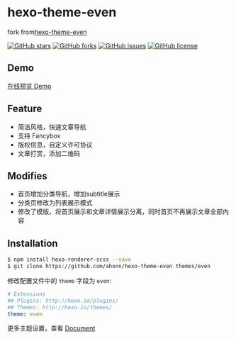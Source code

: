 # hexo-theme-even
fork from[hexo-theme-even](https://github.com/ahonn/hexo-theme-even) 

[![GitHub stars](https://img.shields.io/github/stars/ahonn/hexo-theme-even.svg)](https://github.com/alphafeng/hexo-theme-even/stargazers)
[![GitHub forks](https://img.shields.io/github/forks/ahonn/hexo-theme-even.svg)](https://github.com/alphafeng/hexo-theme-even/network)
[![GitHub issues](https://img.shields.io/github/issues/ahonn/hexo-theme-even.svg)](https://github.com/alphafeng/hexo-theme-even/issues)
[![GitHub license](https://img.shields.io/badge/license-MIT-blue.svg)](https://raw.githubusercontent.com/alphafeng/hexo-theme-even/master/LICENSE)

## Demo
[在线预览 Demo](https://www.aixinxin.xyz/)

## Feature
- 简洁风格，快速文章导航
- 支持 Fancybox
- 版权信息，自定义许可协议
- 文章打赏，添加二维码

## Modifies
- 首页增加分类导航，增加subtitle展示
- 分类页修改为列表展示模式
- 修改了模版，将首页展示和文章详情展示分离，同时首页不再展示文章全部内容

## Installation
```bash
$ npm install hexo-renderer-scss --save
$ git clone https://github.com/ahonn/hexo-theme-even themes/even
```

修改配置文件中的 `theme` 字段为 `even`:

```yaml
# Extensions
## Plugins: http://hexo.io/plugins/
## Themes: http://hexo.io/themes/
theme: even
```

更多主题设置，查看 [Document](https://github.com/alphafeng/hexo-theme-even/wiki)


